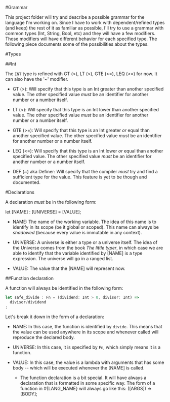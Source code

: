 #Grammar

This project folder will try and describe a possible grammar for the language I'm working on. Since I have to work with dependent/refined types (and keep) the rest of it as familiar as possible, I'll try to use a grammar with common types (Int, String, Bool, etc) and they will have a few modifiers.
Those modifiers will have different behavior for each specified type. The following piece documents some of the possibilities about the types.

#Types

##Int

The ```INT``` type is refined with GT (>), LT (>), GTE (>=), LEQ (<=) for now. It can also have the '~' modifier.

* GT (>): Will specify that this type is an Int greater than another specified value. The other specified value *must* be an identifier for another number or a number itself.

* LT (<): Will specify that this type is an Int lower than another specified value. The other specified value *must* be an identifier for another number or a number itself.

* GTE (>=): Will specify that this type is an Int greater *or* equal than another specified value. The other specified value *must* be an identifier for another number or a number itself.

* LEQ (<=): Will specify that this type is an Int lower *or* equal than another specified value. The other specified value *must* be an identifier for another number or a number itself.

* DEF (~) aka Definer: Will specify that the compiler *must* try and find a sufficient type for the value. This feature is yet to be though and documented.

#Declarations

A declaration *must* be in the following form:

let [NAME] : [UNIVERSE] = [VALUE];

* NAME: The name of the working variable. The idea of this name is to identify in its scope (be it global or scoped). This name can always be *shadowed* (because every value is immutable in any context).

* UNIVERSE: A universe is either a type or a universe itself. The idea of the Universe comes from the book *The little typer*, in which case we are able to identify that the variable identified by [NAME] is a type expression. The universe will go in a ranged list.

* VALUE: The value that the [NAME] will represent now.

##Function declaration

A function will always be identified in the following form:

```javascript
let safe_divide : Fn = (dividend: Int > 0, divisor: Int) =>
  divisor/dividend
;
```

Let's break it down in the form of a declaration:

* NAME: In this case, the function is identified by ```divide```. This means that the value can be used anywhere in its scope and whenever called will reproduce the declared body.

* UNIVERSE: In this case, it is specified by ```Fn```, which simply means it is a function.

* VALUE: In this case, the value is a lambda with arguments that has some body -- which will be executed whenever the [NAME] is called.

  * The function declaration is a bit special. It will have always a declaration that is formatted in some specific way. The form of a function in #{LANG_NAME} will always go like this:
    ([ARGS]) => [BODY];
